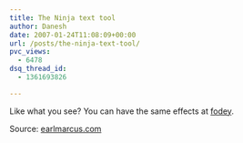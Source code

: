 ```yaml
---
title: The Ninja text tool
author: Danesh
date: 2007-01-24T11:08:09+00:00
url: /posts/the-ninja-text-tool/
pvc_views:
  - 6478
dsq_thread_id:
  - 1361693826

---
```

[][1]

Like what you see? You can have the same effects at [fodey][1].

Source: [earlmarcus.com][2]

 [1]: http://www.fodey.com/generators/animated/ninjatext.asp
 [2]: http://earlmarcus.com/index.php/2006/12/31/get-your-own-ninja-text/